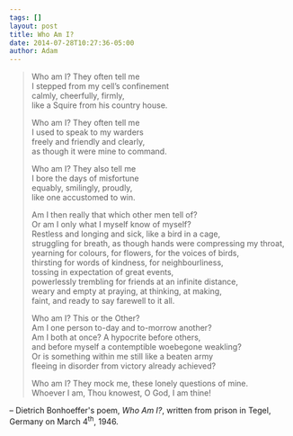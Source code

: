 ```yaml
---
tags: []
layout: post
title: Who Am I?
date: 2014-07-28T10:27:36-05:00
author: Adam
---
```


> Who am I? They often tell me<br/>
> I stepped from my cell’s confinement<br/>
> calmly, cheerfully, firmly,<br/>
> like a Squire from his country house.
>
> Who am I? They often tell me<br/>
> I used to speak to my warders<br/>
> freely and friendly and clearly,<br/>
> as though it were mine to command.
>
> Who am I? They also tell me<br/>
> I bore the days of misfortune<br/>
> equably, smilingly, proudly,<br/>
> like one accustomed to win.
>
> Am I then really that which other men tell of?<br/>
> Or am I only what I myself know of myself?<br/>
> Restless and longing and sick, like a bird in a cage,<br/>
> struggling for breath, as though hands were compressing my throat,<br/>
> yearning for colours, for flowers, for the voices of birds,<br/>
> thirsting for words of kindness, for neighbourliness,<br/>
> tossing in expectation of great events,<br/>
> powerlessly trembling for friends at an infinite distance,<br/>
> weary and empty at praying, at thinking, at making,<br/>
> faint, and ready to say farewell to it all.
>
> Who am I? This or the Other?<br/>
> Am I one person to-day and to-morrow another?<br/>
> Am I both at once? A hypocrite before others,<br/>
> and before myself a contemptible woebegone weakling?<br/>
> Or is something within me still like a beaten army<br/>
> fleeing in disorder from victory already achieved?
>
> Who am I? They mock me, these lonely questions of mine.<br/>
> Whoever I am, Thou knowest, O God, I am thine!

– Dietrich Bonhoeffer's poem, _Who Am I?_, written from prison
in Tegel, Germany on March 4<sup>th</sup>, 1946.
